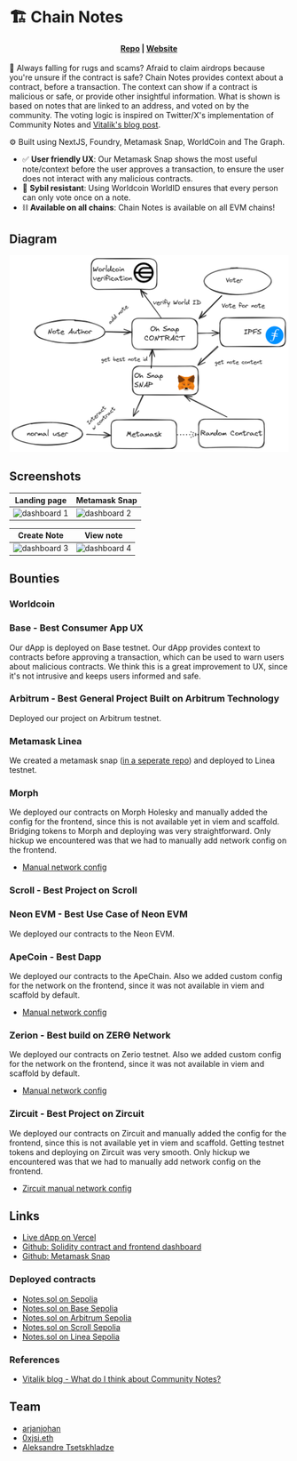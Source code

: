 # 🏗 Chain Notes

<h4 align="center">
  <a href="https://github.com/chain-notes-brussels/chain-notes-snap">Repo</a> |
  <a href="https://chain-notes.vercel.app/">Website</a>
</h4>

🫰 Always falling for rugs and scams? Afraid to claim airdrops because you're unsure if the contract is safe? Chain Notes provides context about a contract, before a transaction. The context can show if a contract is malicious or safe, or provide other insightful information. What is shown is based on notes that are linked to an address, and voted on by the community. The voting logic is inspired on Twitter/X's implementation of Community Notes and [Vitalik's blog post](https://vitalik.eth.limo/general/2023/08/16/communitynotes.html).

⚙️ Built using NextJS, Foundry, Metamask Snap, WorldCoin and The Graph.

- ✅ **User friendly UX**: Our Metamask Snap shows the most useful note/context before the user approves a transaction, to ensure the user does not interact with any malicious contracts.
- 🧱 **Sybil resistant**: Using Worldcoin WorldID ensures that every person can only vote once on a note.
- ⛓️ **Available on all chains**: Chain Notes is available on all EVM chains!


## Diagram

![dashboard 1](assets/diagram.png)

## Screenshots

| Landing page                      | Metamask Snap              |
| --------------------------------- | --------------------------------- |
| ![dashboard 1](screenshots/1.png) | ![dashboard 2](screenshots/2.png) |

|  Create Note                          | View note                      |
| --------------------------------- | --------------------------------- |
| ![dashboard 3](screenshots/3.png) | ![dashboard 4](screenshots/4.png) |



## Bounties

### Worldcoin

### Base - Best Consumer App UX

Our dApp is deployed on Base testnet. Our dApp provides context to contracts before approving a transaction, which can be used to warn users about malicious contracts. We think this is a great improvement to UX, since it's not intrusive and keeps users informed and safe.

### Arbitrum - Best General Project Built on Arbitrum Technology

Deployed our project on Arbitrum testnet.

### Metamask Linea

We created a metamask snap ([in a seperate repo](https://github.com/chain-notes-brussels/snap)) and deployed to Linea testnet.

### Morph

We deployed our contracts on Morph Holesky and manually added the config for the frontend, since this is not available yet in viem and scaffold. Bridging tokens to Morph and deploying was very straightforward. Only hickup we encountered was that we had to manually add network config on the frontend. 

- [Manual network config](https://github.com/chain-notes-brussels/chain-notes-snap/blob/d71b19303b4d260dab5b9d66f40d89af665c750b/packages/nextjs/utils/scaffold-eth/morechains.ts)

### Scroll - Best Project on Scroll

### Neon EVM - Best Use Case of Neon EVM

We deployed our contracts to the Neon EVM.

### ApeCoin - Best Dapp

We deployed our contracts to the ApeChain. Also we added custom config for the network on the frontend, since it was not available in viem and scaffold by default.
- [Manual network config](https://github.com/chain-notes-brussels/chain-notes-snap/blob/d71b19303b4d260dab5b9d66f40d89af665c750b/packages/nextjs/utils/scaffold-eth/morechains.ts)


### Zerion - Best build on ZERϴ Network

We deployed our contracts on Zerio testnet. Also we added custom config for the network on the frontend, since it was not available in viem and scaffold by default.
- [Manual network config](https://github.com/chain-notes-brussels/chain-notes-snap/blob/d71b19303b4d260dab5b9d66f40d89af665c750b/packages/nextjs/utils/scaffold-eth/morechains.ts)

### Zircuit - Best Project on Zircuit

We deployed our contracts on Zircuit and manually added the config for the frontend, since this is not available yet in viem and scaffold. Getting testnet tokens and deploying on Zircuit was very smooth. Only hickup we encountered was that we had to manually add network config on the frontend.

- [Zircuit manual network config](https://github.com/chain-notes-brussels/chain-notes-snap/blob/d71b19303b4d260dab5b9d66f40d89af665c750b/packages/nextjs/utils/scaffold-eth/morechains.ts)


## Links

- [Live dApp on Vercel](https://chain-notes.vercel.app/)
- [Github: Solidity contract and frontend dashboard](https://github.com/chain-notes-brussels/chain-notes-snap)
- [Github: Metamask Snap](https://github.com/chain-notes-brussels/snap)

### Deployed contracts
- [Notes.sol on Sepolia](https://sepolia.etherscan.io/address/0x62a4d5b0f16d8eb9065310afbb7f2622d981f124)
- [Notes.sol on Base Sepolia](https://sepolia.basescan.org/address/0x83277e9fe7cc93ad2d5986b87659a6fa80a48ac0)
- [Notes.sol on Arbitrum Sepolia](https://sepolia.arbiscan.io/address/0x83277e9fe7cc93ad2d5986b87659a6fa80a48ac0)
- [Notes.sol on Scroll Sepolia](https://sepolia.scrollscan.com/address/0x701988c9b733b6c9c6778cc783f637f46a374d02)
- [Notes.sol on Linea Sepolia](https://api-sepolia.lineascan.build/address/0x4a71867b2739f0976ccc950b643582ca94e6ca28)

### References
- [Vitalik blog - What do I think about Community Notes?](https://vitalik.eth.limo/general/2023/08/16/communitynotes.html)

## Team

- [arjanjohan](https://x.com/arjanjohan/)
- [0xjsi.eth](https://twitter.com/0xjsieth)
- [Aleksandre Tsetskhladze](https://twitter.com/atsetsoffc)